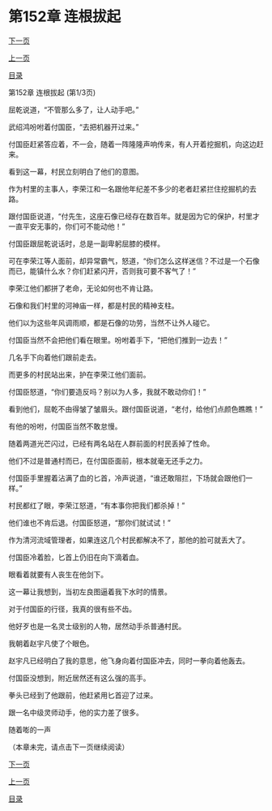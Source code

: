 <h1>第152章    连根拔起</h1>
            <div><p><a href="./454_%E7%AC%AC152%E7%AB%A0_%E8%BF%9E%E6%A0%B9%E6%8B%94%E8%B5%B7.md">下一页</a></p><p><a href="./452_%E7%AC%AC151%E7%AB%A0_%E8%A1%80%E8%BF%B9.md">上一页</a></p><p><a href="../">目录</a></p></div>
            <div><p>第152章    连根拔起 (第1/3页)</p><p>屈乾说道，“不管那么多了，让人动手吧。”</p><p>武绍鸿吩咐着付国臣，“去把机器开过来。”</p><p>付国臣赶紧答应着，不一会，随着一阵隆隆声响传来，有人开着挖掘机，向这边赶来。</p><p>看到这一幕，村民立刻明白了他们的意图。</p><p>作为村里的主事人，李荣江和一名跟他年纪差不多少的老者赶紧拦住挖掘机的去路。</p><p>跟付国臣说道，“付先生，这座石像已经存在数百年。就是因为它的保护，村里才一直平安无事的，你们可不能动他！”</p><p>付国臣跟屈乾说话时，总是一副卑躬屈膝的模样。</p><p>可在李荣江等人面前，却异常霸气，怒道，“你们怎么这样迷信？不过是一个石像而已，能镇什么水？你们赶紧闪开，否则我可要不客气了！”</p><p>李荣江他们都拼了老命，无论如何也不肯让路。</p><p>石像和我们村里的河神庙一样，都是村民的精神支柱。</p><p>他们以为这些年风调雨顺，都是石像的功劳，当然不让外人碰它。</p><p>付国臣当然不会把他们看在眼里。吩咐着手下，“把他们推到一边去！”</p><p>几名手下向着他们跟前走去。</p><p>而更多的村民站出来，护在李荣江他们面前。</p><p>付国臣怒道，“你们要造反吗？别以为人多，我就不敢动你们！”</p><p>看到他们，屈乾不由得皱了皱眉头。跟付国臣说道，“老付，给他们点颜色瞧瞧！”</p><p>有他的吩咐，付国臣当然不敢怠慢。</p><p>随着两道光芒闪过，已经有两名站在人群前面的村民丢掉了性命。</p><p>他们不过是普通村而已，在付国臣面前，根本就毫无还手之力。</p><p>付国臣手里握着沾满了血的匕首，冷声说道，“谁还敢阻拦，下场就会跟他们一样。”</p><p>村民都红了眼，李荣江怒道，“有本事你把我们都杀掉！”</p><p>他们谁也不肯后退。付国臣怒道，“那你们就试试！”</p><p>作为清河流域管理者，如果连这几个村民都解决不了，那他的脸可就丢大了。</p><p>付国臣冷着脸，匕首上仍旧在向下滴着血。</p><p>眼看着就要有人丧生在他剑下。</p><p>这一幕让我想到，当初左良图逼着我下水时的情景。</p><p>对于付国臣的行径，我真的很有些不齿。</p><p>他好歹也是一名灵士级别的人物，居然动手杀普通村民。</p><p>我朝着赵宇凡使了个眼色。</p><p>赵宇凡已经明白了我的意思，他飞身向着付国臣冲去，同时一拳向着他轰去。</p><p>付国臣没想到，附近居然还有这么强的高手。</p><p>拳头已经到了他跟前，他赶紧用匕首迎了过来。</p><p>跟一名中级灵师动手，他的实力差了很多。</p><p>随着嘭的一声</p><p>（本章未完，请点击下一页继续阅读）</p></div>
            <div><p><a href="./454_%E7%AC%AC152%E7%AB%A0_%E8%BF%9E%E6%A0%B9%E6%8B%94%E8%B5%B7.md">下一页</a></p><p><a href="./452_%E7%AC%AC151%E7%AB%A0_%E8%A1%80%E8%BF%B9.md">上一页</a></p><p><a href="../">目录</a></p></div>